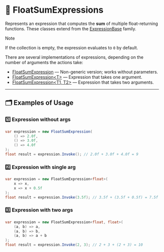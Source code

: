 # 🧩 FloatSumExpressions

Represents an expression that computes the **sum** of multiple float-returning functions. These classes extend from
the [ExpressionBase](ExpressionsBase.md) family.

> [!NOTE]
> If the collection is empty, the expression evaluates to `0` by default.

There are several implementations of expressions, depending on the number of arguments the actions take:

- [FloatSumExpression](FloatSumExpression.md) — Non-generic version; works without parameters.
- [FloatSumExpression&lt;T&gt;](FloatSumExpression%601.md) — Expression that takes one argument.
- [FloatSumExpression&lt;T1, T2&gt;](FloatSumExpression%602.md) — Expression that takes two arguments.

---

## 🗂 Examples of Usage

### 1️⃣ Expression without args

```csharp
var expression = new FloatSumExpression(
    () => 2.0f,
    () => 3.0f,
    () => 4.0f
);
float result = expression.Invoke(); // 2.0f + 3.0f + 4.0f = 9
```

### 2️⃣ Expression with single arg

```csharp
var expression = new FloatSumExpression<float>(
    x => x,
    x => x + 0.5f
);
float result = expression.Invoke(3.5f); // 3.5f + (3.5f + 0.5f) = 7.5f
```

### 3️⃣ Expression with two args

```csharp
var expression = new FloatSumExpression<float, float>(
    (a, b) => a,
    (a, b) => b,
    (a, b) => a + b
);
float result = expression.Invoke(2, 3); // 2 + 3 + (2 + 3) = 10
```